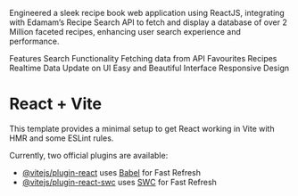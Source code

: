 Engineered a sleek recipe book web application using ReactJS, integrating with Edamam’s Recipe Search API to fetch and display a database of over 2 Million faceted recipes, enhancing user search experience and performance.

Features
Search Functionality
Fetching data from API
Favourites Recipes
Realtime Data Update on UI
Easy and Beautiful Interface
Responsive Design

# React + Vite

This template provides a minimal setup to get React working in Vite with HMR and some ESLint rules.

Currently, two official plugins are available:

- [@vitejs/plugin-react](https://github.com/vitejs/vite-plugin-react/blob/main/packages/plugin-react/README.md) uses [Babel](https://babeljs.io/) for Fast Refresh
- [@vitejs/plugin-react-swc](https://github.com/vitejs/vite-plugin-react-swc) uses [SWC](https://swc.rs/) for Fast Refresh
